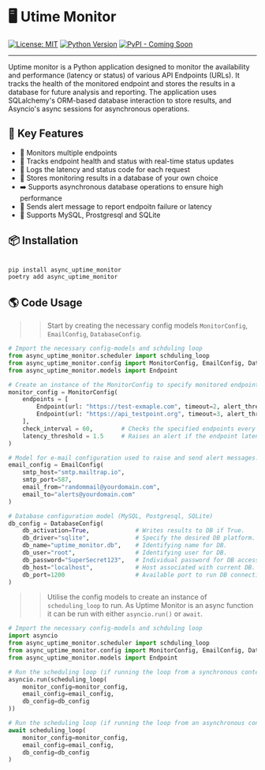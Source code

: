 # 🖥️ Utime Monitor

[![License: MIT](https://img.shields.io/badge/License-MIT-green.svg)](LICENSE)
[![Python Version](https://img.shields.io/badge/python-3.8%2B-blue.svg)](https://www.python.org/downloads/)
[![PyPI - Coming Soon](https://img.shields.io/badge/PyPI-coming--soon-yellow)](https://pypi.org/)

---

Uptime monitor is a Python application designed to monitor the availability and performance 
(latency or status) of various API Endpoints (URLs). It tracks the health of the monitored endpoint and stores the results in a database for future analysis and reporting. The application uses SQLalchemy's ORM-based database interaction to store results, and Asyncio's async sessions for asynchronous operations.

## 🚀 Key Features
* 👀 Monitors multiple endpoints
* 🔁 Tracks endpoint health and status with real-time status updates
* 📕 Logs the latency and status code for each request
* 🫙 Stores monitoring results in a database of your own choice
* ➡️ Supports asynchronous database operations to ensure high performance
* 🚨 Sends alert message to report endpoitn failure or latency
* 🤖 Supports MySQL, Prostgresql and SQLite

## 📦 Installation
```python

pip install async_uptime_monitor 
poetry add async_uptime_monitor

```

## 🌎 Code Usage
>> Start by creating the necessary config models `MonitorConfig`, `EmailConfig`, `DatabaseConfig`.

```python
# Import the necessary config-models and schduling loop
from async_uptime_monitor.scheduler import schduling_loop
from async_uptime_monitor.config import MonitorConfig, EmailConfig, DatabaseConfig
from async_uptime_monitor.models import Endpoint

# Create an instance of the MonitorConfig to specify monitored endpoints.
monitor_config = MonitorConfig(
    endpoints = [
        Endpoint(url: "https://test-exmaple.com", timeout=2, alert_threshold=3),
        Endpoint(url: "https://api_testpoint.org", timeout=3, alert_threshold=2)
    ], 
    check_interval = 60,        # Checks the specified endpoints every 60 seconds.
    latency_threshold = 1.5     # Raises an alert if the endpoint latency exceeds the specified number (seconds)
)

# Model for e-mail configuration used to raise and send alert messages.
email_config = EmailConfig(
    smtp_host="smtp.mailtrap.io",
    smtp_port=587,
    email_from="randommail@yourdomain.com",
    email_to="alerts@yourdomain.com"
)

# Database configuration model (MySQL, Postgresql, SQLite)
db_config = DatabaseConfig(
    db_activation=True,             # Writes results to DB if True.
    db_driver="sqlite",             # Specify the desired DB platform.
    db_name="uptime_monitor.db",    # Identifying name for DB.
    db_user="root",                 # Identifying user for DB.
    db_password="SuperSecret123",   # Individual password for DB access.
    db_host="localhost",            # Host associated with current DB.
    db_port=1200                    # Available port to run DB connection on.
)

```

>> Utilise the config models to create an instance of `scheduling_loop` to run.
>> As Uptime Monitor is an async function it can be run with either `asyncio.run()` or `await`.

```python
# Import the necessary config-models and schduling loop
import asyncio
from async_uptime_monitor.scheduler import schduling_loop
from async_uptime_monitor.config import MonitorConfig, EmailConfig, DatabaseConfig
from async_uptime_monitor.models import Endpoint

# Run the scheduling loop (if running the loop from a synchronous context)
asyncio.run(scheduling_loop(
    monitor_config=monitor_config,
    email_config=email_config,
    db_config=db_config
))

# Run the scheduling loop (if running the loop from an asynchronous context)
await scheduling_loop(
    monitor_config=monitor_config,
    email_config=email_config,
    db_config=db_config
)

```

